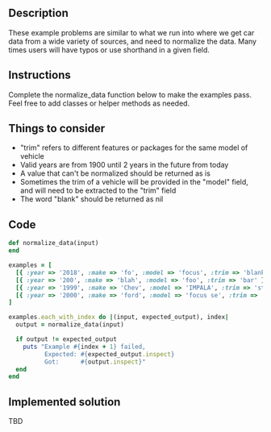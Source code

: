 ## Description

These example problems are similar to what we run into where we get car data from a wide variety of sources, and need to normalize the data. Many times users will have typos or use shorthand in a given field.

## Instructions
Complete the normalize_data function below to make the examples pass. Feel free to add classes or helper methods as needed.

## Things to consider
- "trim" refers to different features or packages for the same model of vehicle
- Valid years are from 1900 until 2 years in the future from today
- A value that can't be normalized should be returned as is
- Sometimes the trim of a vehicle will be provided in the "model" field, and will need to be extracted to the "trim" field
- The word "blank" should be returned as nil

## Code

```ruby
def normalize_data(input)
end
```
```ruby
examples = [
  [{ :year => '2018', :make => 'fo', :model => 'focus', :trim => 'blank' }, { :year => 2018, :make => 'Ford', :model => 'Focus', :trim => nil }],
  [{ :year => '200', :make => 'blah', :model => 'foo', :trim => 'bar' }, { :year => '200', :make => 'blah', :model => 'foo', :trim => 'bar' }],
  [{ :year => '1999', :make => 'Chev', :model => 'IMPALA', :trim => 'st' }, { :year => 1999, :make => 'Chevrolet', :model => 'Impala', :trim => 'ST' }],
  [{ :year => '2000', :make => 'ford', :model => 'focus se', :trim => '' }, { :year => 2000, :make => 'Ford', :model => 'Focus', :trim => 'SE' }]
]

examples.each_with_index do |(input, expected_output), index|
  output = normalize_data(input)

  if output != expected_output
    puts "Example #{index + 1} failed,
          Expected: #{expected_output.inspect}
          Got:      #{output.inspect}"
  end
end
```

## Implemented solution
TBD